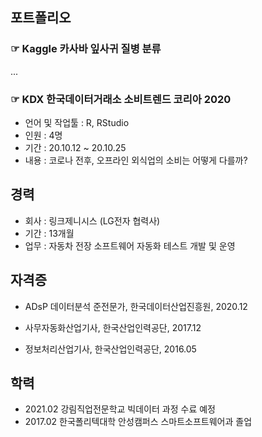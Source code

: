 ## 포트폴리오
### ☞ Kaggle 카사바 잎사귀 질병 분류
... 

### ☞ KDX 한국데이터거래소 소비트렌드 코리아 2020
* 언어 및 작업툴 : R, RStudio
* 인원 : 4명
* 기간 : 20.10.12 ~ 20.10.25
* 내용 : 코로나 전후, 오프라인 외식업의 소비는 어떻게 다를까?

## 경력
* 회사 : 링크제니시스 (LG전자 협력사)
* 기간 : 13개월
* 업무 : 자동차 전장 소프트웨어 자동화 테스트 개발 및 운영

## 자격증

* ADsP 데이터분석 준전문가, 한국데이터산업진흥원, 2020.12

* 사무자동화산업기사, 한국산업인력공단, 2017.12
* 정보처리산업기사, 한국산업인력공단, 2016.05

## 학력
* 2021.02 강림직업전문학교 빅데이터 과정 수료 예정
* 2017.02 한국폴리텍대학 안성캠퍼스 스마트소프트웨어과 졸업
